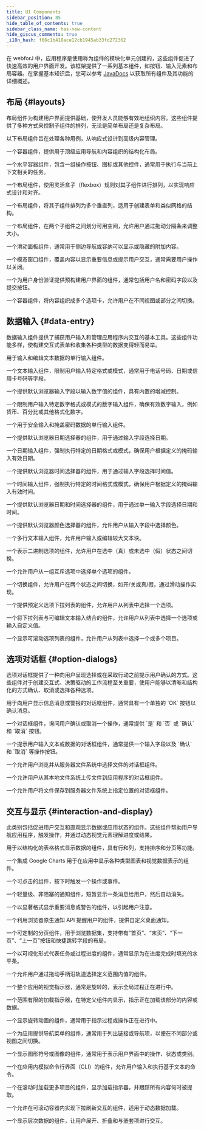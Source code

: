 ```yaml
---
title: UI Components
sidebar_position: 85
hide_table_of_contents: true
sidebar_class_name: has-new-content
hide_giscus_comments: true
_i18n_hash: f66c1b418ace12cb1945ab33fd272362
---
```

<Head>
  <style>{`
  .container {
    max-width: 65em !important;
  }
  `}</style>
</Head>

<Head>
  <title>UI 组件 | 用户界面应用构建组件</title>
</Head>

在 webforJ 中，应用程序是使用称为组件的模块化单元创建的，这些组件促进了快速高效的用户界面开发。该框架提供了一系列基本组件，如按钮、输入元素和布局容器。在掌握基本知识后，您可以参考 [JavaDocs](https://javadoc.io/doc/com.webforj) 以获取所有组件及其功能的详细概述。

## 布局 {#layouts}

布局组件为构建用户界面提供基础，使开发人员能够有效地组织内容。这些组件提供了多种方式来控制子组件的排列，无论是简单布局还是复杂布局。

以下布局组件旨在处理各种用例，从响应式设计到高级内容管理。

<GalleryGrid>
  <GalleryCard header="AppLayout" href="app-layout" image="/img/components/AppLayout.png">
    <p>一个容器组件，提供用于顶级应用导航和内容组织的结构化布局。</p>
  </GalleryCard>

  <GalleryCard header="工具栏" href="toolbar" image="/img/components/Toolbar.png">
    <p>一个水平容器组件，包含一组操作按钮、图标或其他控件，通常用于执行与当前上下文相关的任务。</p>
  </GalleryCard>

  <GalleryCard header="FlexLayout" href="flex-layout" image="/img/components/FlexLayout.png">
    <p>一个布局组件，使用灵活盒子（flexbox）规则对其子组件进行排列，以实现响应式设计和对齐。</p>
  </GalleryCard>

  <GalleryCard header="ColumnsLayout" href="columns-layout" image="/img/components/ColumnsLayout.png">
    <p>一个布局组件，将其子组件排列为多个垂直列，适用于创建表单和类似网格的结构。</p>
  </GalleryCard>

  <GalleryCard header="Splitter" href="splitter" image="/img/components/Splitter.png" effect="slideLeftRightScale">
    <p>一个布局组件，在两个子组件之间划分可用空间，允许用户通过拖动分隔条来调整大小。</p>
  </GalleryCard>

  <GalleryCard header="Drawer" href="drawer" image="/img/components/Drawer.png" effect="slideUp">
    <p>一个滑动面板组件，通常用于侧边导航或容纳可以显示或隐藏的附加内容。</p>
  </GalleryCard>

  <GalleryCard header="Dialog" href="dialog" image="/img/components/Dialog.png">
    <p>一个模态窗口组件，覆盖内容以显示重要信息或提示用户交互，通常需要用户操作以关闭。</p>
  </GalleryCard>

  <GalleryCard header="Login" href="login" image="/img/components/Login.png">
    <p>一个为用户身份验证提供预构建用户界面的组件，通常包括用户名和密码字段以及提交按钮。</p>
  </GalleryCard>

  <GalleryCard header="TabbedPane" href="tabbedpane" image="/img/components/TabbedPane.png">
    <p>一个容器组件，将内容组织成多个选项卡，允许用户在不同视图或部分之间切换。</p>
  </GalleryCard>
</GalleryGrid>

## 数据输入 {#data-entry}

数据输入组件提供了捕获用户输入和管理应用程序内交互的基本工具。这些组件功能多样，使构建交互式表单和收集各种类型的数据变得轻而易举。

<GalleryGrid>
  <GalleryCard header="TextField" href="fields/textfield" image="/img/components/TextField.png">
    <p>用于输入和编辑文本数据的单行输入组件。</p>
  </GalleryCard>

  <GalleryCard header="<span style='color: var(--ifm-color-primary)'>Masked</span>TextField" href="fields/masked/textfield" image="/img/components/MaskedTextField.png">
    <p>一个文本输入组件，限制用户输入特定格式或模式，通常用于电话号码、日期或信用卡号码等字段。</p>
  </GalleryCard>

  <GalleryCard header="NumberField" href="fields/numberfield" image="/img/components/NumberField.png">
    <p>一个提供默认浏览器输入字段以输入数字值的组件，具有内置的增减控制。</p>
  </GalleryCard>

  <GalleryCard header="<span style='color: var(--ifm-color-primary)'>Masked</span>NumberField" href="fields/masked/numberfield" image="/img/components/MaskedNumberField.png">
    <p>一个限制用户输入特定数字格式或模式的数字输入组件，确保有效数字输入，例如货币、百分比或其他格式化数字。</p>
  </GalleryCard>

  <GalleryCard header="PasswordField" href="fields/passwordfield" image="/img/components/PasswordField.png">
    <p>一个用于安全输入和掩盖密码数据的单行输入组件。</p>
  </GalleryCard>

  <GalleryCard header="DateField" href="fields/datefield" image="/img/components/DateField.png">
    <p>一个提供默认浏览器日期选择器的组件，用于通过输入字段选择日期。</p>
  </GalleryCard>

  <GalleryCard header="<span style='color: var(--ifm-color-primary)'>Masked</span>DateField" href="fields/masked/datefield" image="/img/components/MaskedDateField.png">
    <p>一个日期输入组件，强制执行特定的日期格式或模式，确保用户根据定义的掩码输入有效日期。</p>
  </GalleryCard>

  <GalleryCard header="TimeField" href="fields/timefield" image="/img/components/TimeField.png">
    <p>一个提供默认浏览器时间选择器的组件，用于通过输入字段选择时间值。</p>
  </GalleryCard>

  <GalleryCard header="<span style='color: var(--ifm-color-primary)'>Masked</span>TimeField" href="fields/masked/timefield" image="/img/components/MaskedTimeField.png">
    <p>一个时间输入组件，强制执行特定的时间格式或模式，确保用户根据定义的掩码输入有效时间。</p>
  </GalleryCard>

  <GalleryCard header="DateTimeField" href="fields/datetimefield" image="/img/components/DateTimeField.png">
    <p>一个提供默认浏览器日期和时间选择器的组件，用于通过单一输入字段选择日期和时间。</p>
  </GalleryCard>

  <GalleryCard header="ColorField" href="fields/colorfield" image="/img/components/ColorField.png">
    <p>一个提供默认浏览器颜色选择器的组件，允许用户从输入字段中选择颜色。</p>
  </GalleryCard>

  <GalleryCard header="TextArea" href="textarea" image="/img/components/TextArea.png">
    <p>一个多行文本输入组件，允许用户输入或编辑较大文本块。</p>
  </GalleryCard>

  <GalleryCard header="CheckBox" href="checkbox" image="/img/components/CheckBox.png">
    <p>一个表示二进制选项的组件，允许用户在选中（真）或未选中（假）状态之间切换。</p>
  </GalleryCard>

  <GalleryCard header="RadioButton" href="radiobutton" image="/img/components/RadioButton.png">
    <p>一个允许用户从一组互斥选项中选择单个选项的组件。</p>
  </GalleryCard>

  <GalleryCard header="Switch" href="radiobutton#switches" image="/img/components/Switch.png">
    <p>一个切换组件，允许用户在两个状态之间切换，如开/关或真/假，通过滑动操作实现。</p>
  </GalleryCard>

  <GalleryCard header="ChoiceBox" href="lists/choicebox" image="/img/components/ChoiceBox.png">
    <p>一个提供预定义选项下拉列表的组件，允许用户从列表中选择一个选项。</p>
  </GalleryCard>

  <GalleryCard header="ComboBox" href="lists/combobox" image="/img/components/ComboBox.png">
    <p>一个将下拉列表与可编辑文本输入结合的组件，允许用户从列表中选择一个选项或输入自定义值。</p>
  </GalleryCard>

  <GalleryCard header="ListBox" href="lists/listbox" image="/img/components/ListBox.png">
    <p>一个显示可滚动选项列表的组件，允许用户从列表中选择一个或多个项目。</p>
  </GalleryCard>
</GalleryGrid>

## 选项对话框 {#option-dialogs}

选项对话框提供了一种向用户呈现选择或在采取行动之前提示用户确认的方式。这些组件对于创建交互式、决策驱动的工作流程至关重要，使用户能够以清晰和结构化的方式确认、取消或选择各种选项。

<GalleryGrid>
  <GalleryCard header="MessageDialog" href="option-dialogs/message" image="/img/components/MessageDialog.png">
    <p>用于向用户显示信息消息或警报的对话框组件，通常具有一个单独的 `OK` 按钮以确认消息。</p>
  </GalleryCard>

  <GalleryCard header="ConfirmDialog" href="option-dialogs/confirm" image="/img/components/ConfirmDialog.png">
    <p>一个对话框组件，询问用户确认或取消一个操作，通常提供 `是` 和 `否` 或 `确认` 和 `取消` 按钮。</p>
  </GalleryCard>
  
  <GalleryCard header="InputDialog" href="option-dialogs/input" image="/img/components/InputDialog.png">
    <p>一个提示用户输入文本或数据的对话框组件，通常提供一个输入字段以及 `确认` 和 `取消` 等操作按钮。</p>
  </GalleryCard>

  <GalleryCard header="FileChooserDialog" href="option-dialogs/file-chooser" image="/img/components/FileChooserDialog.png">
    <p>一个允许用户浏览并从服务器文件系统中选择文件的对话框组件。</p>
  </GalleryCard>

  <GalleryCard header="FileUploadDialog" href="option-dialogs/file-upload" image="/img/components/FileUploadDialog.png">
    <p>一个允许用户从其本地文件系统上传文件到应用程序的对话框组件。</p>
  </GalleryCard>

  <GalleryCard header="FileSaveDialog" href="option-dialogs/file-save" image="/img/components/FileSaveDialog.png">
    <p>一个允许用户将文件保存到服务器文件系统上指定位置的对话框组件。</p>
  </GalleryCard>
</GalleryGrid>

## 交互与显示 {#interaction-and-display}

此类别包括促进用户交互和直观显示数据或应用状态的组件。这些组件帮助用户导航应用程序，触发操作，并通过动态视觉元素理解进度或结果。

<GalleryGrid>
  <GalleryCard header="Table" href="table/overview" image="/img/components/Table.png">
    <p>用于以结构化的表格格式显示数据的组件，具有行和列，支持排序和分页等功能。</p>
  </GalleryCard>

  <GalleryCard header="GoogleCharts" href="google-charts" image="/img/components/GoogleCharts.png">
    <p>一个集成 Google Charts 用于在应用中显示各种类型图表和视觉数据表示的组件。</p>
  </GalleryCard>

  <GalleryCard header="Button" href="button" image="/img/components/Button.png">
    <p>一个可点击的组件，按下时触发一个操作或事件。</p>
  </GalleryCard>

  <GalleryCard header="Toast" href="toast" image="/img/components/Toast.png" effect="slideUp">
    <p>一个轻量级、非阻塞的通知组件，短暂显示一条消息给用户，然后自动消失。</p>
  </GalleryCard>

  <GalleryCard header="Alert" href="alert" image="/img/components/Alert.png">
    <p>一个以显著格式显示重要消息或警告的组件，以引起用户注意。</p>
  </GalleryCard>

  <GalleryCard header="DesktopNotification" href="desktop-notification" image="/img/components/DesktopNotification.png">
    <p>一个利用浏览器原生通知 API 提醒用户的组件，提供自定义桌面通知。</p>
  </GalleryCard>
  
  <GalleryCard header="Navigator" href="navigator" image="/img/components/Navigator.png">
    <p>一个可定制的分页组件，用于浏览数据集，支持带有“首页”、“末页”、“下一页”、“上一页”按钮和快捷跳转字段的布局。</p>
  </GalleryCard>

  <GalleryCard header="ProgressBar" href="progressbar" image="/img/components/ProgressBar.png">
    <p>一个以可视化形式代表任务或过程进度的组件，通常显示为在进度完成时填充的水平条。</p>
  </GalleryCard>

  <GalleryCard header="Slider" href="slider" image="/img/components/Slider.png">
    <p>一个允许用户通过拖动手柄沿轨道选择定义范围内值的组件。</p>
  </GalleryCard>

  <GalleryCard header="BusyIndicator" href="busyindicator" image="/img/components/BusyIndicator.png">
    <p>一个整个应用的视觉指示器，通常是旋转的，表示全局过程正在进行中。</p>
  </GalleryCard>

  <GalleryCard header="Loading" href="loading" image="/img/components/Loading.png">
    <p>一个范围有限的加载指示器，在特定父组件内显示，指示正在加载该部分的内容或数据。</p>
  </GalleryCard>

  <GalleryCard header="Spinner" href="spinner" image="/img/components/Spinner.png">
    <p>一个显示旋转动画的组件，通常用于指示过程或操作正在进行中。</p>
  </GalleryCard>

  <GalleryCard header="AppNav" href="appnav" image="/img/components/AppNav.png" effect="slideFromLeft">
    <p>一个为应用提供导航菜单的组件，通常用于列出链接或导航项，以便在不同部分或视图之间切换。</p>
  </GalleryCard>

  <GalleryCard header="Icon" href="icon" image="/img/components/Icons.png">
    <p>一个显示图形符号或图像的组件，通常用于表示用户界面中的操作、状态或类别。</p>
  </GalleryCard>

  <GalleryCard header="Terminal" href="terminal" image="/img/components/Terminal.png">
    <p>一个在应用内模拟命令行界面（CLI）的组件，允许用户输入和执行基于文本的命令。</p>
  </GalleryCard>
  
  <GalleryCard header="InfiniteScroll" href="infinitescroll" image="/img/components/InfiniteScroll.png">
    <p>一个在滚动时加载更多项目的组件，显示加载指示器，并跟踪所有内容何时被提取。</p>
  </GalleryCard>

  <GalleryCard header="Refresher" href="refresher" image="/img/components/Refresher.png">
    <p>一个允许在可滚动容器内实现下拉刷新交互的组件，适用于动态数据加载。</p>
  </GalleryCard>

  <GalleryCard header="Tree" href="tree" image="/img/components/Tree.png">
    <p>一个显示层次数据的组件，让用户展开、折叠和与嵌套项进行交互。</p>
  </GalleryCard>
</GalleryGrid>
